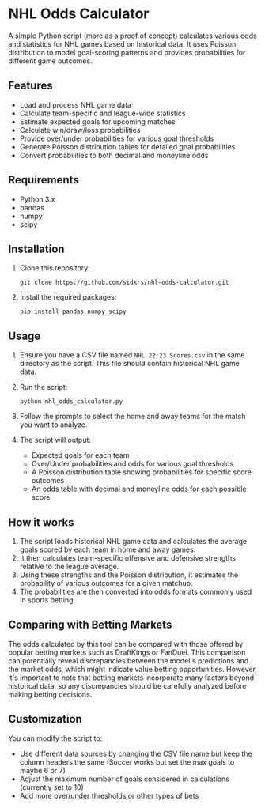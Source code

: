 # NHL Odds Calculator

A simple Python script (more as a proof of concept) calculates various odds and statistics for NHL games based on historical data. It uses Poisson distribution to model goal-scoring patterns and provides probabilities for different game outcomes.

## Features

- Load and process NHL game data
- Calculate team-specific and league-wide statistics
- Estimate expected goals for upcoming matches
- Calculate win/draw/loss probabilities
- Provide over/under probabilities for various goal thresholds
- Generate Poisson distribution tables for detailed goal probabilities
- Convert probabilities to both decimal and moneyline odds

## Requirements

- Python 3.x
- pandas
- numpy
- scipy

## Installation

1. Clone this repository:
   ```
   git clone https://github.com/sidkrs/nhl-odds-calculator.git
   ```
2. Install the required packages:
   ```
   pip install pandas numpy scipy
   ```

## Usage

1. Ensure you have a CSV file named `NHL 22:23 Scores.csv` in the same directory as the script. This file should contain historical NHL game data.

2. Run the script:
   ```
   python nhl_odds_calculator.py
   ```

3. Follow the prompts to select the home and away teams for the match you want to analyze.

4. The script will output:
   - Expected goals for each team
   - Over/Under probabilities and odds for various goal thresholds
   - A Poisson distribution table showing probabilities for specific score outcomes
   - An odds table with decimal and moneyline odds for each possible score

## How it works

1. The script loads historical NHL game data and calculates the average goals scored by each team in home and away games.
2. It then calculates team-specific offensive and defensive strengths relative to the league average.
3. Using these strengths and the Poisson distribution, it estimates the probability of various outcomes for a given matchup.
4. The probabilities are then converted into odds formats commonly used in sports betting.

## Comparing with Betting Markets

The odds calculated by this tool can be compared with those offered by popular betting markets such as DraftKings or FanDuel. This comparison can potentially reveal discrepancies between the model's predictions and the market odds, which might indicate value betting opportunities. However, it's important to note that betting markets incorporate many factors beyond historical data, so any discrepancies should be carefully analyzed before making betting decisions.

## Customization

You can modify the script to:
- Use different data sources by changing the CSV file name but keep the column headers the same (Soccer works but set the max goals to maybe 6 or 7)
- Adjust the maximum number of goals considered in calculations (currently set to 10)
- Add more over/under thresholds or other types of bets

